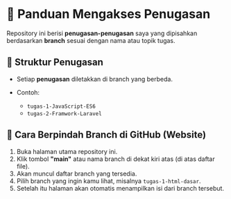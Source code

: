 # 📘 Panduan Mengakses Penugasan

Repository ini berisi **penugasan-penugasan** saya yang dipisahkan berdasarkan **branch** sesuai dengan nama atau topik tugas.

## 📂 Struktur Penugasan

* Setiap **penugasan** diletakkan di branch yang berbeda.
* Contoh:

  * `tugas-1-JavaScript-ES6`
  * `tugas-2-Framwork-Laravel`

## 🔄 Cara Berpindah Branch di GitHub (Website)

1. Buka halaman utama repository ini.
2. Klik tombol **"main"** atau nama branch di dekat kiri atas (di atas daftar file).
3. Akan muncul daftar branch yang tersedia.
4. Pilih branch yang ingin kamu lihat, misalnya `tugas-1-html-dasar`.
5. Setelah itu halaman akan otomatis menampilkan isi dari branch tersebut.

